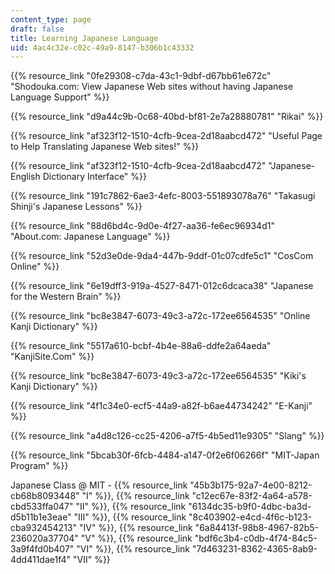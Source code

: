 ```yaml
---
content_type: page
draft: false
title: Learning Japanese Language
uid: 4ac4c32e-c02c-49a9-8147-b306b1c43332
---
```

{{% resource_link "0fe29308-c7da-43c1-9dbf-d67bb61e672c" "Shodouka.com: View Japanese Web sites without having Japanese Language Support" %}}

{{% resource_link "d9a44c9b-0c68-40bd-bf81-2e7a28880781" "Rikai" %}}

{{% resource_link "af323f12-1510-4cfb-9cea-2d18aabcd472" "Useful Page to Help Translating Japanese Web sites!" %}}

{{% resource_link "af323f12-1510-4cfb-9cea-2d18aabcd472" "Japanese-English Dictionary Interface" %}}

{{% resource_link "191c7862-6ae3-4efc-8003-551893078a76" "Takasugi Shinji's Japanese Lessons" %}}

{{% resource_link "88d6bd4c-9d0e-4f27-aa36-fe6ec96934d1" "About.com: Japanese Language" %}}

{{% resource_link "52d3e0de-9da4-447b-9ddf-01c07cdfe5c1" "CosCom Online" %}}

{{% resource_link "6e19dff3-919a-4527-8471-012c6dcaca38" "Japanese for the Western Brain" %}}

{{% resource_link "bc8e3847-6073-49c3-a72c-172ee6564535" "Online Kanji Dictionary" %}}

{{% resource_link "5517a610-bcbf-4b4e-88a6-ddfe2a64aeda" "KanjiSite.Com" %}}

{{% resource_link "bc8e3847-6073-49c3-a72c-172ee6564535" "Kiki's Kanji Dictionary" %}}

{{% resource_link "4f1c34e0-ecf5-44a9-a82f-b6ae44734242" "E-Kanji" %}}

{{% resource_link "a4d8c126-cc25-4206-a7f5-4b5ed11e9305" "Slang" %}}

{{% resource_link "5bcab30f-6fcb-4484-a147-0f2e6f06266f" "MIT-Japan Program" %}}

Japanese Class @ MIT - {{% resource_link "45b3b175-92a7-4e00-8212-cb68b8093448" "I" %}}, {{% resource_link "c12ec67e-83f2-4a64-a578-cbd533ffa047" "II" %}}, {{% resource_link "6134dc35-b9f0-4dbc-ba3d-d5b11b1e3eae" "III" %}}, {{% resource_link "8c403902-e4cd-4f6c-b123-cba932454213" "IV" %}}, {{% resource_link "6a84413f-98b8-4967-82b5-236020a37704" "V" %}}, {{% resource_link "bdf6c3b4-c0db-4f74-84c5-3a9f4fd0b407" "VI" %}}, {{% resource_link "7d463231-8362-4365-8ab9-4dd411dae1f4" "VII" %}}